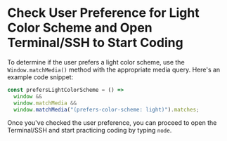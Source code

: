 # Check User Preference for Light Color Scheme and Open Terminal/SSH to Start Coding

To determine if the user prefers a light color scheme, use the `Window.matchMedia()` method with the appropriate media query. Here's an example code snippet:

```js
const prefersLightColorScheme = () =>
  window &&
  window.matchMedia &&
  window.matchMedia("(prefers-color-scheme: light)").matches;
```

Once you've checked the user preference, you can proceed to open the Terminal/SSH and start practicing coding by typing `node`.
